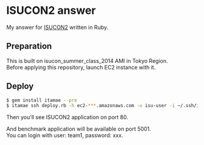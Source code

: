 # ISUCON2 answer

My answer for [ISUCON2](https://github.com/tagomoris/isucon2) written in Ruby.

## Preparation

This is built on isucon\_summer\_class\_2014 AMI in Tokyo Region.  
Before applying this repository, launch EC2 instance with it.

## Deploy

```bash
$ gem install itamae --pre
$ itamae ssh deploy.rb -h ec2-***.amazonaws.com -u isu-user -i ~/.ssh/id_rsa.isucon
```

Then you'll see ISUCON2 application on port 80.  
  
And benchmark application will be available on port 5001.  
You can login with user: team1, password: xxx.
